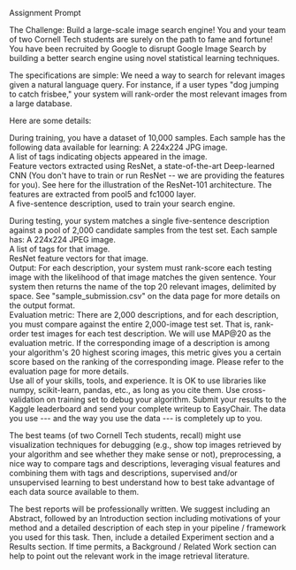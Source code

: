 Assignment Prompt 

The Challenge: Build a large-scale image search engine!
You and your team of two Cornell Tech students are surely on the path to fame and fortune! You have been recruited by Google to disrupt Google Image Search by building a better search engine using novel statistical learning techniques.

The specifications are simple: We need a way to search for relevant images given a natural language query. For instance, if a user types "dog jumping to catch frisbee," your system will rank-order the most relevant images from a large database.

Here are some details:

During training, you have a dataset of 10,000 samples. Each sample has the following data available for learning:
A 224x224 JPG image.  
A list of tags indicating objects appeared in the image.     
Feature vectors extracted using ResNet, a state-of-the-art Deep-learned CNN (You don't have to train or run ResNet -- we are providing the features for you). See here for the illustration of the ResNet-101 architecture. The features are extracted from pool5 and fc1000 layer.  
A five-sentence description, used to train your search engine.  

During testing, your system matches a single five-sentence description against a pool of 2,000 candidate samples from the test set. Each sample has:
A 224x224 JPEG image.   
A list of tags for that image.  
ResNet feature vectors for that image.  
Output: For each description, your system must rank-score each testing image with the likelihood of that image matches the given sentence. Your system then returns the name of the top 20 relevant images, delimited by space. See "sample_submission.csv" on the data page for more details on the output format.   
Evaluation metric: There are 2,000 descriptions, and for each description, you must compare against the entire 2,000-image test set. That is, rank-order test images for each test description. We will use MAP@20 as the evaluation metric. If the corresponding image of a description is among your algorithm's 20 highest scoring images, this metric gives you a certain score based on the ranking of the corresponding image. Please refer to the evaluation page for more details.  
Use all of your skills, tools, and experience. It is OK to use libraries like numpy, scikit-learn, pandas, etc., as long as you cite them. Use cross-validation on training set to debug your algorithm. Submit your results to the Kaggle leaderboard and send your complete writeup to EasyChair. The data you use --- and the way you use the data --- is completely up to you.    

The best teams (of two Cornell Tech students, recall) might use visualization techniques for debugging (e.g., show top images retrieved by your algorithm and see whether they make sense or not), preprocessing, a nice way to compare tags and descriptions, leveraging visual features and combining them with tags and descriptions, supervised and/or unsupervised learning to best understand how to best take advantage of each data source available to them.  

The best reports will be professionally written. We suggest including an Abstract, followed by an Introduction section including motivations of your method and a detailed description of each step in your pipeline / framework you used for this task. Then, include a detailed Experiment section and a Results section. If time permits, a Background / Related Work section can help to point out the relevant work in the image retrieval literature.
